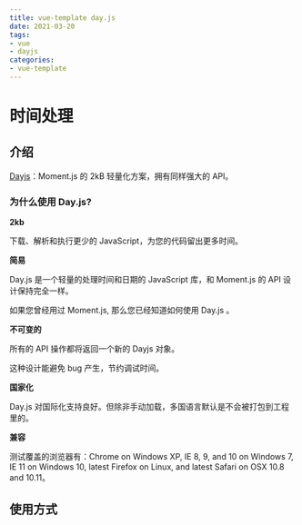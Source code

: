 ```yaml
---
title: vue-template day.js
date: 2021-03-20
tags: 
- vue
- dayjs
categories:
- vue-template
---
```


# 时间处理

## 介绍

[Dayjs](https://github.com/iamkun/dayjs/)：Moment.js 的 2kB 轻量化方案，拥有同样强大的 API。

### 为什么使用 Day.js?

**2kb**

下载、解析和执行更少的 JavaScript，为您的代码留出更多时间。

**简易**

Day.js 是一个轻量的处理时间和日期的 JavaScript 库，和 Moment.js 的 API 设计保持完全一样。

如果您曾经用过 Moment.js, 那么您已经知道如何使用 Day.js 。

**不可变的**

所有的 API 操作都将返回一个新的 Dayjs 对象。

这种设计能避免 bug 产生，节约调试时间。

**国家化**

Day.js 对国际化支持良好。但除非手动加载，多国语言默认是不会被打包到工程里的。

**兼容**

测试覆盖的浏览器有：Chrome on Windows XP, IE 8, 9, and 10 on Windows 7, IE 11 on Windows 10, latest Firefox on Linux, and latest Safari on OSX 10.8 and 10.11。

## 使用方式
